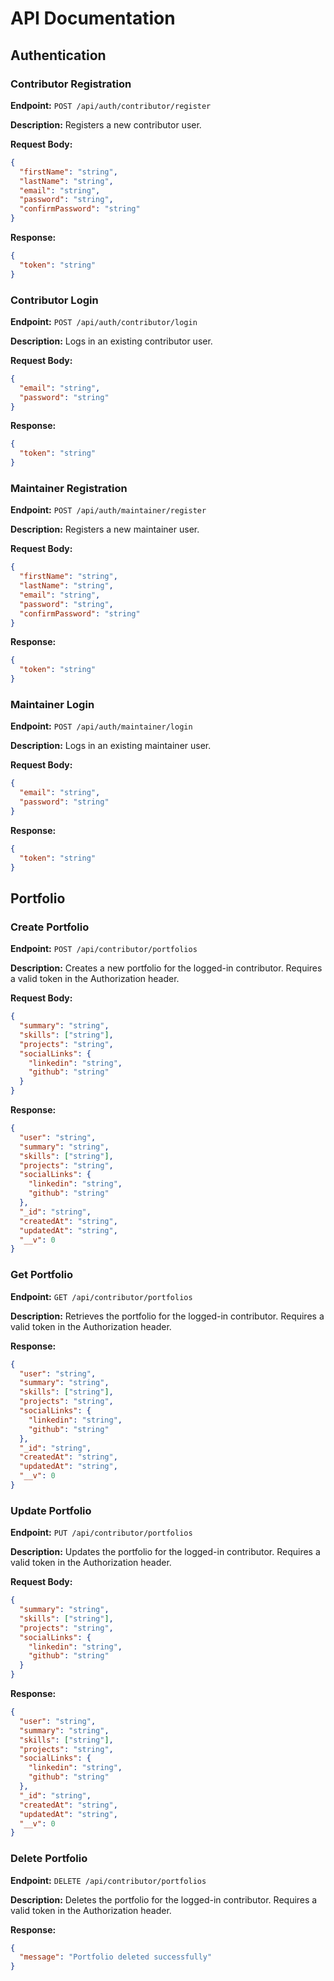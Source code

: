 # API Documentation

## Authentication

### Contributor Registration

**Endpoint:** `POST /api/auth/contributor/register`

**Description:** Registers a new contributor user.

**Request Body:**

```json
{
  "firstName": "string",
  "lastName": "string",
  "email": "string",
  "password": "string",
  "confirmPassword": "string"
}
```

**Response:**

```json
{
  "token": "string"
}
```

### Contributor Login

**Endpoint:** `POST /api/auth/contributor/login`

**Description:** Logs in an existing contributor user.

**Request Body:**

```json
{
  "email": "string",
  "password": "string"
}
```

**Response:**

```json
{
  "token": "string"
}
```

### Maintainer Registration

**Endpoint:** `POST /api/auth/maintainer/register`

**Description:** Registers a new maintainer user.

**Request Body:**

```json
{
  "firstName": "string",
  "lastName": "string",
  "email": "string",
  "password": "string",
  "confirmPassword": "string"
}
```

**Response:**

```json
{
  "token": "string"
}
```

### Maintainer Login

**Endpoint:** `POST /api/auth/maintainer/login`

**Description:** Logs in an existing maintainer user.

**Request Body:**

```json
{
  "email": "string",
  "password": "string"
}
```

**Response:**

```json
{
  "token": "string"
}
```

## Portfolio

### Create Portfolio

**Endpoint:** `POST /api/contributor/portfolios`

**Description:** Creates a new portfolio for the logged-in contributor. Requires a valid token in the Authorization header.

**Request Body:**

```json
{
  "summary": "string",
  "skills": ["string"],
  "projects": "string",
  "socialLinks": {
    "linkedin": "string",
    "github": "string"
  }
}
```

**Response:**

```json
{
  "user": "string",
  "summary": "string",
  "skills": ["string"],
  "projects": "string",
  "socialLinks": {
    "linkedin": "string",
    "github": "string"
  },
  "_id": "string",
  "createdAt": "string",
  "updatedAt": "string",
  "__v": 0
}
```

### Get Portfolio

**Endpoint:** `GET /api/contributor/portfolios`

**Description:** Retrieves the portfolio for the logged-in contributor. Requires a valid token in the Authorization header.

**Response:**

```json
{
  "user": "string",
  "summary": "string",
  "skills": ["string"],
  "projects": "string",
  "socialLinks": {
    "linkedin": "string",
    "github": "string"
  },
  "_id": "string",
  "createdAt": "string",
  "updatedAt": "string",
  "__v": 0
}
```

### Update Portfolio

**Endpoint:** `PUT /api/contributor/portfolios`

**Description:** Updates the portfolio for the logged-in contributor. Requires a valid token in the Authorization header.

**Request Body:**

```json
{
  "summary": "string",
  "skills": ["string"],
  "projects": "string",
  "socialLinks": {
    "linkedin": "string",
    "github": "string"
  }
}
```

**Response:**

```json
{
  "user": "string",
  "summary": "string",
  "skills": ["string"],
  "projects": "string",
  "socialLinks": {
    "linkedin": "string",
    "github": "string"
  },
  "_id": "string",
  "createdAt": "string",
  "updatedAt": "string",
  "__v": 0
}
```

### Delete Portfolio

**Endpoint:** `DELETE /api/contributor/portfolios`

**Description:** Deletes the portfolio for the logged-in contributor. Requires a valid token in the Authorization header.

**Response:**

```json
{
  "message": "Portfolio deleted successfully"
}
